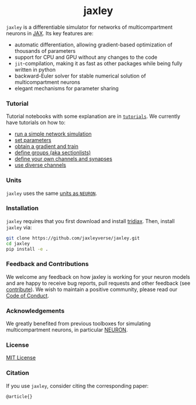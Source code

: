 
<h1 align="center">
jaxley
</h1>

`jaxley` is a differentiable simulator for networks of multicompartment neurons in [JAX](https://github.com/google/jax). Its key features are:

- automatic differentiation, allowing gradient-based optimization of thousands of parameters  
- support for CPU and GPU without any changes to the code  
- `jit`-compilation, making it as fast as other packages while being fully written in python  
- backward-Euler solver for stable numerical solution of multicompartment neurons  
- elegant mechanisms for parameter sharing


### Tutorial

Tutorial notebooks with some explanation are in [`tutorials`](https://github.com/jaxleyverse/jaxley/tree/main/tutorials). We currently have tutorials on how to:

- [run a simple network simulation](https://github.com/jaxleyverse/jaxley/blob/main/tutorials/01_small_network.ipynb)
- [set parameters](https://github.com/jaxleyverse/jaxley/blob/main/tutorials/02_setting_parameters.ipynb)
- [obtain a gradient and train](https://github.com/jaxleyverse/jaxley/blob/main/tutorials/03_gradient.ipynb)
- [define groups (aka sectionlists)](https://github.com/jaxleyverse/jaxley/blob/main/tutorials/04_groups.ipynb)
- [define your own channels and synapses](https://github.com/jaxleyverse/jaxley/blob/main/tutorials/05_new_mechanisms.ipynb)
- [use diverse channels](https://github.com/jaxleyverse/jaxley/blob/main/tutorials/06_diverse_channels.ipynb)


### Units

`jaxley` uses the same [units as `NEURON`](https://www.neuron.yale.edu/neuron/static/docs/units/unitchart.html).


### Installation
`jaxley` requires that you first download and install [tridiax](https://github.com/jaxleyverse/tridiax). Then, install `jaxley` via:
```sh
git clone https://github.com/jaxleyverse/jaxley.git
cd jaxley
pip install -e .
```


### Feedback and Contributions

We welcome any feedback on how jaxley is working for your neuron models and are happy to receive bug reports, pull requests and other feedback (see [contribute](https://github.com/jaxleyverse/jaxley/blob/main/CONTRIBUTING.md)). We wish to maintain a positive community, please read our [Code of Conduct](https://github.com/jaxleyverse/jaxley/blob/main/CODE_OF_CONDUCT.md).


### Acknowledgements

We greatly benefited from previous toolboxes for simulating multicompartment neurons, in particular [NEURON](https://github.com/neuronsimulator/nrn).


### License

[MIT License](https://github.com/jaxleyverse/jaxley/blob/main/LICENSE)


### Citation

If you use `jaxley`, consider citing the corresponding paper:
```
@article{}
```